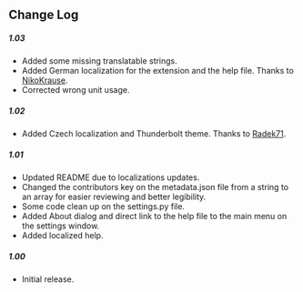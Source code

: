 ## Change Log

##### 1.03
- Added some missing translatable strings.
- Added German localization for the extension and the help file. Thanks to [NikoKrause](https://github.com/NikoKrause).
- Corrected wrong unit usage.

##### 1.02
- Added Czech localization and Thunderbolt theme. Thanks to [Radek71](https://github.com/Radek71).

##### 1.01
- Updated README due to localizations updates.
- Changed the contributors key on the metadata.json file from a string to an array for easier reviewing and better legibility.
- Some code clean up on the settings.py file.
- Added About dialog and direct link to the help file to the main menu on the settings window.
- Added localized help.

##### 1.00
- Initial release.
